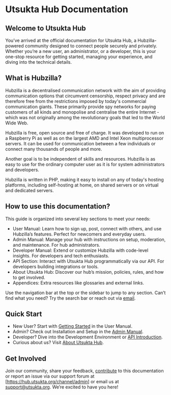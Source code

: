 # Utsukta Hub Documentation

## Welcome to Utsukta Hub

You’ve arrived at the official documentation for Utsukta Hub, a Hubzilla-powered community designed to connect people securely and privately. Whether you’re a new user, an administrator, or a developer, this is your one-stop resource for getting started, managing your experience, and diving into the technical details.

## What is Hubzilla?

Hubzilla is a decentralised communication network with the aim of providing communication options that circumvent censorship, respect privacy and are therefore free from the restrictions imposed by today's commercial communication giants. These primarily provide spy networks for paying customers of all kinds and monopolise and centralise the entire Internet - which was not originally among the revolutionary goals that led to the World Wide Web.

Hubzilla is free, open source and free of charge. It was developed to run on a Raspberry Pi as well as on the largest AMD and Intel Xeon multiprocessor servers. It can be used for communication between a few individuals or connect many thousands of people and more.

Another goal is to be independent of skills and resources. Hubzilla is as easy to use for the ordinary computer user as it is for system administrators and developers.

Hubzilla is written in PHP, making it easy to install on any of today's hosting platforms, including self-hosting at home, on shared servers or on virtual and dedicated servers.

## How to use this documentation?

This guide is organized into several key sections to meet your needs:

- User Manual: Learn how to sign up, post, connect with others, and use Hubzilla’s features. Perfect for newcomers and everyday users.
- Admin Manual: Manage your hub with instructions on setup, moderation, and maintenance. For hub administrators.
- Developer Manual: Extend or customize Hubzilla with code-level insights. For developers and tech enthusiasts.
- API Section: Interact with Utsukta Hub programmatically via our API. For developers building integrations or tools.
- About Utsukta Hub: Discover our hub’s mission, policies, rules, and how to get involved.
- Appendices: Extra resources like glossaries and external links.

Use the navigation bar at the top or the sidebar to jump to any section. Can’t find what you need? Try the search bar or reach out via [email](mailto:admin@utsukta.org).

## Quick Start

- New User? Start with [Getting Started](./user/start.md) in the User Manual.
- Admin? Check out Installation and Setup in the [Admin Manual](./admin/install.md).
- Developer? Dive into the Development Environment or [API Introduction](./api/intro.md).
- Curious about us? Visit [About Utsukta Hub](./about/intro.md).

## Get Involved

Join our community, share your feedback, [contribute](./contribute.md) to this documentation or report an issue via our support forum at [https://hub.utsukta.org/channel/admin] or email us at [support@utsukta.org](mailto:support@utsukta.org). We’re excited to have you here!
